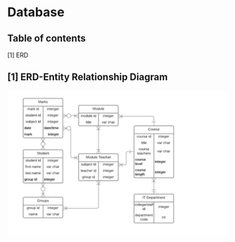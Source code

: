 # Database
## Table of contents

[1] ERD


## [1] ERD-Entity Relationship Diagram

![Alt text](https://github.com/matthewsides/Database/blob/master/Entity%20Relationship%20Diagram.png?raw=true "ERD")
